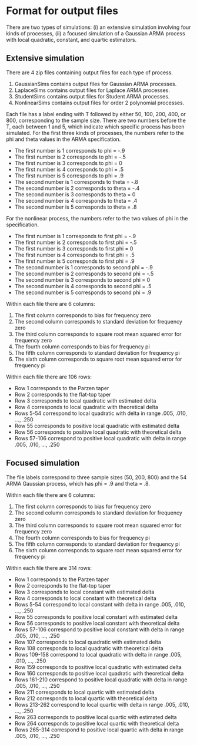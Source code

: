 # Format for output files

There are two types of simulations: (i) an extensive simulation involving four kinds of processes, (ii) a focused simulation of a Gaussian ARMA process with local quadratic, constant, and quartic estimators.

## Extensive simulation

There are 4 zip files containing output files for each type of process.
1. GaussianSims contains output files for Gaussian ARMA processes.
2. LaplaceSims contains output files for Laplace ARMA processes.
3. StudentSims contains output files for Student ARMA processes.
4. NonlinearSims contains output files for order 2 polynomial processes.

Each file has a label ending with T followed by either 50, 100, 200, 400, or 800, corresponding to the sample size.  There are two numbers before the T, 
each between 1 and 5, which indicate which specific process has been simulated.  For the first three kinds of processes, the numbers refer to the phi and theta
values in the ARMA specification.
- The first number is 1 corresponds to phi = -.9
- The first number is 2 corresponds to phi = -.5
- The first number is 3 corresponds to phi = 0
- The first number is 4 corresponds to phi = .5
- The first number is 5 corresponds to phi = .9
- The second number is 1 corresponds to theta = -.8
- The second number is 2 corresponds to theta = -.4
- The second number is 3 corresponds to theta = 0
- The second number is 4 corresponds to theta = .4
- The second number is 5 corresponds to theta = .8

For the nonlinear process, the numbers refer to the two values of phi in the specification.
- The first number is 1 corresponds to first phi = -.9
- The first number is 2 corresponds to first phi = -.5
- The first number is 3 corresponds to first phi = 0
- The first number is 4 corresponds to first phi = .5
- The first number is 5 corresponds to first phi = .9
- The second number is 1 corresponds to second phi = -.9
- The second number is 2 corresponds to second phi = -.5
- The second number is 3 corresponds to second phi = 0
- The second number is 4 corresponds to second phi = .5
- The second number is 5 corresponds to second phi = .9

Within each file there are 6 columns:
1. The first column corresponds to bias for frequency zero
2. The second column corresponds to standard deviation for frequency zero
3. The third column corresponds to square root mean squared error for frequency zero
4. The fourth column corresponds to bias for frequency pi
5. The fifth column corresponds to standard deviation for frequency pi
6. The sixth column corresponds to square root mean squared error for frequency pi

Within each file there are 106 rows:
- Row 1 corresponds to the Parzen taper
- Row 2 corresponds to the flat-top taper
- Row 3 corresponds to local quadratic with estimated delta
- Row 4 corresponds to local quadratic with theoretical delta
- Rows 5-54 correspond to local quadratic with delta in range .005, .010, ..., .250
- Row 55 corresponds to positive local quadratic with estimated delta
- Row 56 corresponds to positive local quadratic with theoretical delta
- Rows 57-106 correspond to positive local quadratic with delta in range .005, .010, ..., .250

## Focused simulation

The file labels correspond to three sample sizes (50, 200, 800) and the 54 ARMA Gaussian process, which has phi = .9 and theta = .8.

Within each file there are 6 columns:
1. The first column corresponds to bias for frequency zero
2. The second column corresponds to standard deviation for frequency zero
3. The third column corresponds to square root mean squared error for frequency zero
4. The fourth column corresponds to bias for frequency pi
5. The fifth column corresponds to standard deviation for frequency pi
6. The sixth column corresponds to square root mean squared error for frequency pi

Within each file there are 314 rows:
- Row 1 corresponds to the Parzen taper
- Row 2 corresponds to the flat-top taper
- Row 3 corresponds to local constant with estimated delta
- Row 4 corresponds to local constant with theoretical delta
- Rows 5-54 correspond to local constant with delta in range .005, .010, ..., .250
- Row 55 corresponds to positive local constant with estimated delta
- Row 56 corresponds to positive local constant with theoretical delta
- Rows 57-106 correspond to positive local constant with delta in range .005, .010, ..., .250
- Row 107 corresponds to local quadratic with estimated delta
- Row 108 corresponds to local quadratic with theoretical delta
- Rows 109-158 correspond to local quadratic with delta in range .005, .010, ..., .250
- Row 159 corresponds to positive local quadratic with estimated delta
- Row 160 corresponds to positive local quadratic with theoretical delta
- Rows 161-210 correspond to positive local quadratic with delta in range .005, .010, ..., .250
- Row 211 corresponds to local quartic with estimated delta
- Row 212 corresponds to local quartic with theoretical delta
- Rows 213-262 correspond to local quartic with delta in range .005, .010, ..., .250
- Row 263 corresponds to positive local quartic with estimated delta
- Row 264 corresponds to positive local quartic with theoretical delta
- Rows 265-314 correspond to positive local quartic with delta in range .005, .010, ..., .250

